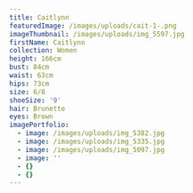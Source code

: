 ```yaml
---
title: Caitlynn
featuredImage: /images/uploads/cait-1-.png
imageThumbnail: /images/uploads/img_5597.jpg
firstName: Caitlynn
collection: Women
height: 166cm
bust: 84cm
waist: 63cm
hips: 73cm
size: 6/8
shoeSize: '9'
hair: Brunette
eyes: Brown
imagePortfolio:
  - image: /images/uploads/img_5382.jpg
  - image: /images/uploads/img_5335.jpg
  - image: /images/uploads/img_5097.jpg
  - image: ''
  - {}
  - {}
---
```


